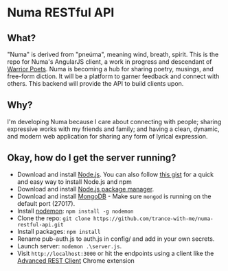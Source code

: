 # Numa RESTful API

## What?
"Numa" is derived from "pneúma", meaning wind, breath, spirit. This is the repo for Numa's AngularJS client, a work in progress and descendant of [Warrior Poets](https://github.com/trance-with-me/Warrior-Poets). Numa is becoming a hub for sharing poetry, musings, and free-form diction. It will be a platform to garner feedback and connect with others. This backend will provide the API to build clients upon.

## Why?
I'm developing Numa because I care about connecting with people; sharing expressive works with my friends and family; and having a clean, dynamic, and modern web application for sharing any form of lyrical expression.

## Okay, how do I get the server running?
* Download and install [Node.js](http://www.nodejs.org/download/). You can also follow [this gist](https://gist.github.com/isaacs/579814) for a quick and easy way to install Node.js and npm
* Download and install [Node.js package manager](https://github.com/npm/npm).
* Download and install [MongoDB](http://docs.mongodb.org/manual/installation/) - Make sure `mongod` is running on the default port (27017).
* Install [nodemon](http://nodemon.io/): `npm install -g nodemon`
* Clone the repo: `git clone https://github.com/trance-with-me/numa-restful-api.git`
* Install packages: `npm install`
* Rename pub-auth.js to auth.js in config/ and add in your own secrets.
* Launch server: `nodemon .\server.js`. 
* Visit `http://localhost:3000` or hit the endpoints using a client like the [Advanced REST Client](https://chrome.google.com/webstore/detail/advanced-rest-client/hgmloofddffdnphfgcellkdfbfbjeloo?hl=en-US) Chrome extension
